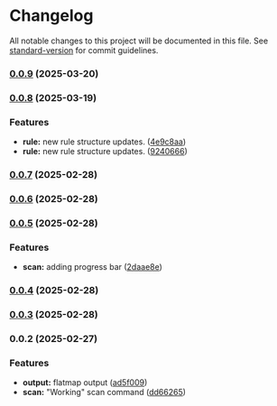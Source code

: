 # Changelog

All notable changes to this project will be documented in this file. See [standard-version](https://github.com/conventional-changelog/standard-version) for commit guidelines.

### [0.0.9](https://github.com/CayceCodes/cayce-cli/compare/v0.0.8...v0.0.9) (2025-03-20)

### [0.0.8](https://github.com/CayceCodes/cayce-cli/compare/v0.0.7...v0.0.8) (2025-03-19)


### Features

* **rule:** new rule structure updates. ([4e9c8aa](https://github.com/CayceCodes/cayce-cli/commit/4e9c8aa37ab051d95ab5ebc5df2d8dde9a854510))
* **rule:** new rule structure updates. ([9240666](https://github.com/CayceCodes/cayce-cli/commit/9240666f16f8f26fe054ba9a6105ffa2276d198b))

### [0.0.7](https://github.com/CayceCodes/cayce-cli/compare/v0.0.6...v0.0.7) (2025-02-28)

### [0.0.6](https://github.com/CayceCodes/cayce-cli/compare/v0.0.5...v0.0.6) (2025-02-28)

### [0.0.5](https://github.com/CayceCodes/cayce-cli/compare/v0.0.4...v0.0.5) (2025-02-28)


### Features

* **scan:** adding progress bar ([2daae8e](https://github.com/CayceCodes/cayce-cli/commit/2daae8e715f00f051369e91cee3aa32b75d4c807))

### [0.0.4](https://github.com/CayceCodes/cayce-cli/compare/v0.0.3...v0.0.4) (2025-02-28)

### [0.0.3](https://github.com/CayceCodes/cayce-cli/compare/v0.0.2...v0.0.3) (2025-02-28)

### 0.0.2 (2025-02-27)


### Features

* **output:** flatmap output ([ad5f009](https://github.com/CayceCodes/cayce-cli/commit/ad5f009f3a8784db364ea0af46d9751d9a945810))
* **scan:** "Working" scan command ([dd66265](https://github.com/CayceCodes/cayce-cli/commit/dd66265577e433f6f3a15701f8047a5c409bf3b3))
